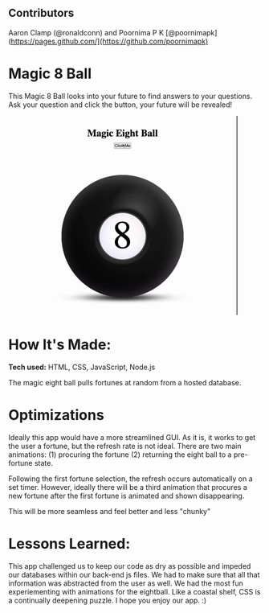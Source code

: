 ## Contributors

Aaron Clamp (@ronaldconn) and Poornima P K [@poornimapk](https://pages.github.com/](https://github.com/poornimapk)

# Magic 8 Ball
This Magic 8 Ball looks into your future to find answers to your questions. Ask your question and click the button, your future will be revealed!

![gif of eigthball in action](eightballapp.gif)


# How It's Made:
**Tech used:** HTML, CSS, JavaScript, Node.js

The magic eight ball pulls fortunes at random from a hosted database.


# Optimizations
Ideally this app would have a more streamlined GUI. As it is, it works to get the user a fortune, but the refresh rate is not ideal. There are two main animations: (1) procuring the fortune (2) returning the eight ball to a pre-fortune state.

Following the first fortune selection, the refresh occurs automatically on a set timer. However, ideally there will be a third animation that procures a new fortune after the first fortune is animated and shown disappearing.

This will be more seamless and feel better and less "chunky"

# Lessons Learned:
This app challenged us to keep our code as dry as possible and impeded our databases within our back-end js files. We had to make sure that all that information was abstracted from the user as well. We had the most fun experiementing with animations for the eightball. Like a coastal shelf, CSS is a continually deepening puzzle. I hope you enjoy our app. :)
